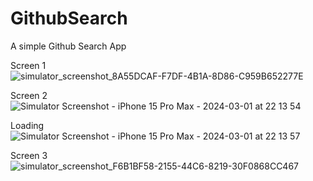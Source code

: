 # GithubSearch

A simple Github Search App

Screen 1 ![simulator_screenshot_8A55DCAF-F7DF-4B1A-8D86-C959B652277E](https://github.com/sdess09/GithubSearch/assets/37374498/eeecc1cc-7b43-4ef1-a014-3ef05a59edbd)


Screen 2 
![Simulator Screenshot - iPhone 15 Pro Max - 2024-03-01 at 22 13 54](https://github.com/sdess09/GithubSearch/assets/37374498/f828073e-b0c8-44a0-9d80-503a69a6c90e)


Loading ![Simulator Screenshot - iPhone 15 Pro Max - 2024-03-01 at 22 13 57](https://github.com/sdess09/GithubSearch/assets/37374498/2c0fb9f1-40c0-4b78-b434-32e5d26abfbe)

Screen 3 ![simulator_screenshot_F6B1BF58-2155-44C6-8219-30F0868CC467](https://github.com/sdess09/GithubSearch/assets/37374498/061cc089-c6ca-434a-951d-ab8e8920e9c4)
